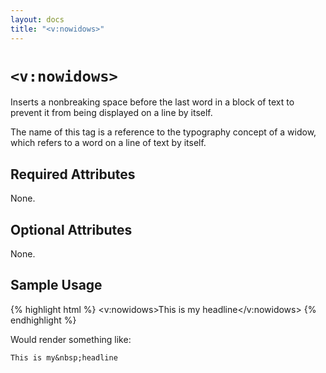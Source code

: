 ```yaml
---
layout: docs
title: "<v:nowidows>"
---
```


# `<v:nowidows>`

Inserts a nonbreaking space before the last word in a block of text to
prevent it from being displayed on a line by itself.

The name of this tag is a reference to the typography concept of a
widow, which refers to a word on a line of text by itself.

## Required Attributes

None.

## Optional Attributes

None.

## Sample Usage

{% highlight html %}
<v:nowidows>This is my headline</v:nowidows>
{% endhighlight %}

Would render something like:

    This is my&nbsp;headline
